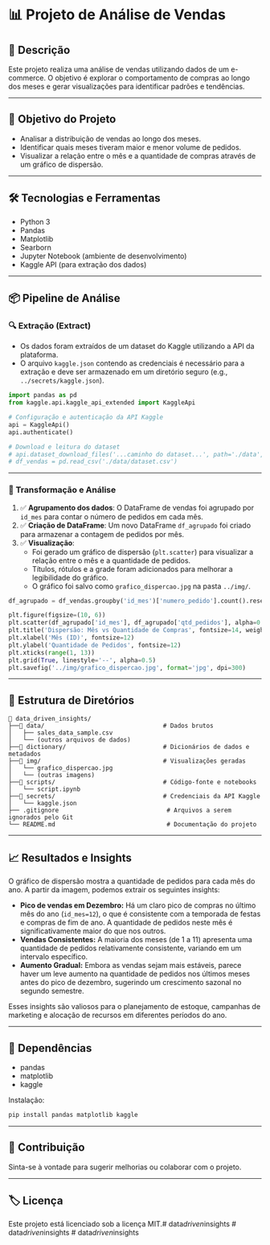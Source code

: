 # 📊 Projeto de Análise de Vendas

## 🚀 Descrição

Este projeto realiza uma análise de vendas utilizando dados de um e-commerce. O objetivo é explorar o comportamento de compras ao longo dos meses e gerar visualizações para identificar padrões e tendências.

-----

## 🎯 Objetivo do Projeto

  * Analisar a distribuição de vendas ao longo dos meses.
  * Identificar quais meses tiveram maior e menor volume de pedidos.
  * Visualizar a relação entre o mês e a quantidade de compras através de um gráfico de dispersão.

-----

## 🛠️ Tecnologias e Ferramentas

  * Python 3
  * Pandas
  * Matplotlib
  * Searborn
  * Jupyter Notebook (ambiente de desenvolvimento)
  * Kaggle API (para extração dos dados)

-----

## 📦 Pipeline de Análise

### 🔍 Extração (Extract)

  * Os dados foram extraídos de um dataset do Kaggle utilizando a API da plataforma.
  * O arquivo `kaggle.json` contendo as credenciais é necessário para a extração e deve ser armazenado em um diretório seguro (e.g., `../secrets/kaggle.json`).

<!-- end list -->

```python
import pandas as pd
from kaggle.api.kaggle_api_extended import KaggleApi

# Configuração e autenticação da API Kaggle
api = KaggleApi()
api.authenticate()

# Download e leitura do dataset
# api.dataset_download_files('...caminho do dataset...', path='./data', unzip=True)
# df_vendas = pd.read_csv('./data/dataset.csv')
```

-----

### 🔧 Transformação e Análise

1.  ✅ **Agrupamento dos dados**: O DataFrame de vendas foi agrupado por `id_mes` para contar o número de pedidos em cada mês.
2.  ✅ **Criação de DataFrame**: Um novo DataFrame `df_agrupado` foi criado para armazenar a contagem de pedidos por mês.
3.  ✅ **Visualização**:
      * Foi gerado um gráfico de dispersão (`plt.scatter`) para visualizar a relação entre o mês e a quantidade de pedidos.
      * Títulos, rótulos e a grade foram adicionados para melhorar a legibilidade do gráfico.
      * O gráfico foi salvo como `grafico_dispercao.jpg` na pasta `../img/`.

<!-- end list -->

```python
df_agrupado = df_vendas.groupby('id_mes')['numero_pedido'].count().reset_index(name='qtd_pedidos')

plt.figure(figsize=(10, 6))
plt.scatter(df_agrupado['id_mes'], df_agrupado['qtd_pedidos'], alpha=0.6, color='mediumvioletred')
plt.title('Dispersão: Mês vs Quantidade de Compras', fontsize=14, weight='bold')
plt.xlabel('Mês (ID)', fontsize=12)
plt.ylabel('Quantidade de Pedidos', fontsize=12)
plt.xticks(range(1, 13))
plt.grid(True, linestyle='--', alpha=0.5)
plt.savefig('../img/grafico_dispercao.jpg', format='jpg', dpi=300)
```

-----

## 📑 Estrutura de Diretórios

```
📁 data_driven_insights/
├──📁 data/                                 # Dados brutos
│   ├── sales_data_sample.csv
│   └── (outros arquivos de dados)
├──📁 dictionary/                           # Dicionários de dados e metadados
├──📁 img/                                  # Visualizações geradas
│   └── grafico_dispercao.jpg
│   └── (outras imagens)
├──📁 scripts/                              # Código-fonte e notebooks
│   └── script.ipynb
├──📁 secrets/                              # Credenciais da API Kaggle
│   └── kaggle.json
├── .gitignore                              # Arquivos a serem ignorados pelo Git
└── README.md                               # Documentação do projeto
```

-----

## 📈 Resultados e Insights

O gráfico de dispersão mostra a quantidade de pedidos para cada mês do ano. A partir da imagem, podemos extrair os seguintes insights:

  * **Pico de vendas em Dezembro:** Há um claro pico de compras no último mês do ano (`id_mes=12`), o que é consistente com a temporada de festas e compras de fim de ano. A quantidade de pedidos neste mês é significativamente maior do que nos outros.
  * **Vendas Consistentes:** A maioria dos meses (de 1 a 11) apresenta uma quantidade de pedidos relativamente consistente, variando em um intervalo específico.
  * **Aumento Gradual:** Embora as vendas sejam mais estáveis, parece haver um leve aumento na quantidade de pedidos nos últimos meses antes do pico de dezembro, sugerindo um crescimento sazonal no segundo semestre.

Esses insights são valiosos para o planejamento de estoque, campanhas de marketing e alocação de recursos em diferentes períodos do ano.

-----

## 🔗 Dependências

  * pandas
  * matplotlib
  * kaggle

Instalação:

```bash
pip install pandas matplotlib kaggle
```

-----

## 🤝 Contribuição

Sinta-se à vontade para sugerir melhorias ou colaborar com o projeto.

-----

## 🏷️ Licença

Este projeto está licenciado sob a licença MIT.#   d a t a _ d r i v e n _ i n s i g h t s  
 #   d a t a _ d r i v e n _ i n s i g h t s  
 #   d a t a _ d r i v e n _ i n s i g h t s  
 